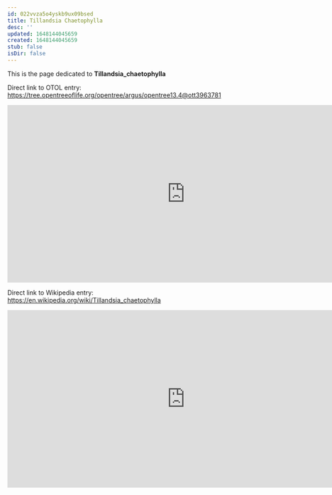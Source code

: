 ```yaml
---
id: 022vvza5o4yskb9ux09bsed
title: Tillandsia Chaetophylla
desc: ''
updated: 1648144045659
created: 1648144045659
stub: false
isDir: false
---
```

This is the page dedicated to **Tillandsia_chaetophylla**


Direct link to OTOL entry: https://tree.opentreeoflife.org/opentree/argus/opentree13.4@ott3963781



<html>
    <body>
    <iframe src="https://tree.opentreeoflife.org/opentree/argus/opentree13.4@ott3963781"
    width="800" height="400" frameborder="0" allowfullscreen> </iframe>
    </body>
</html>
    


Direct link to Wikipedia entry: https://en.wikipedia.org/wiki/Tillandsia_chaetophylla



<html>
    <body>
    <iframe src="https://en.wikipedia.org/wiki/Tillandsia_chaetophylla"
    width="800" height="400" frameborder="0" allowfullscreen> </iframe>
    </body>
</html>
    
